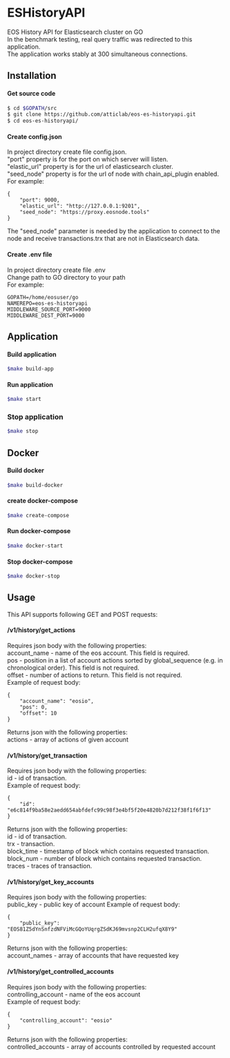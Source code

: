 # ESHistoryAPI
EOS History API for Elasticsearch cluster on GO  
In the benchmark testing, real query traffic was redirected to this application.  
The application works stably at 300 simultaneous connections.  

## Installation
#### Get source code
```sh
$ cd $GOPATH/src
$ git clone https://github.com/atticlab/eos-es-historyapi.git
$ cd eos-es-historyapi/
```
#### 
#### Create config.json
In project directory create file config.json.  
"port" property is for the port on which server will listen.  
"elastic_url" property is for the url of elasticsearch cluster.  
"seed_node" property is for the url of node with chain_api_plugin enabled.  
For example:

    {
        "port": 9000,
        "elastic_url": "http://127.0.0.1:9201",
        "seed_node": "https://proxy.eosnode.tools"
    }  
  
The "seed_node" parameter is needed by the application to connect to the node and receive transactions.trx that are not in Elasticsearch data.  

#### Create .env file
In project directory create file .env  
Change path to GO directory to your path  
For example:
```
GOPATH=/home/eosuser/go  
NAMEREPO=eos-es-historyapi  
MIDDLEWARE_SOURCE_PORT=9000  
MIDDLEWARE_DEST_PORT=9000  
```
####
## Application
#### Build application
```sh
$make build-app
```
#### Run application
```sh
$make start
```
### Stop application
```sh
$make stop
```
## Docker
#### Build docker
```sh
$make build-docker
```
#### create docker-compose
```sh
$make create-compose
```
#### Run docker-compose
```sh
$make docker-start
```
#### Stop docker-compose
```sh
$make docker-stop
```
#### 
## Usage
This API supports following GET and POST requests:  

#### /v1/history/get_actions
Requires json body with the following properties:  
account_name - name of the eos account. This field is required.  
pos - position in a list of account actions sorted by global_sequence (e.g. in chronological order). This field is not required.  
offset - number of actions to return. This field is not required.  
Example of request body:

    {
        "account_name": "eosio",
        "pos": 0,
        "offset": 10
    }
  
Returns json with the following properties:  
actions - array of actions of given account  
#### /v1/history/get_transaction
Requires json body with the following properties:  
id - id of transaction.  
Example of request body:

    {
        "id": "e6c814f9ba58e2aedd654abfdefc99c98f3e4bf5f20e4820b7d212f38f1f6f13"
    }
  
Returns json with the following properties:  
id - id of transaction.  
trx - transaction.  
block_time - timestamp of block which contains requested transaction.  
block_num - number of block which contains requested transaction.  
traces - traces of transaction.  
#### /v1/history/get_key_accounts
Requires json body with the following properties:  
public_key - public key of account
Example of request body:

    {
        "public_key": "EOS81Z5dYnSnfzdNFViMcGQoYUqrgZSdKJ69mvsnp2CLH2ufqX8Y9"
    }
  
Returns json with the following properties:  
account_names - array of accounts that have requested key  
#### /v1/history/get_controlled_accounts
Requires json body with the following properties:  
controlling_account - name of the eos account  
Example of request body:

    {
        "controlling_account": "eosio"
    }
  
Returns json with the following properties:  
controlled_accounts - array of accounts controlled by requested account  
